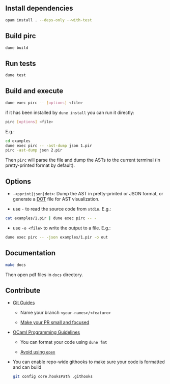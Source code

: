 ## Install dependencies

```sh
opam install . --deps-only --with-test
```

## Build pirc

```sh
dune build
```

## Run tests

```sh
dune test
```

## Build and execute

```sh
dune exec pirc -- [options] <file>
```

if it has been installed by `dune install` you can run it directly:

```sh
pirc [options] <file>
``` 

E.g.:

```sh
cd examples
dune exec pirc -- -ast-dump json 1.pir
pirc -ast-dump json 2.pir
```

Then `pirc` will parse the file and dump the ASTs to the current terminal (in pretty-printed format by default).

## Options

- `-<pprint|json|dot>`: Dump the AST in pretty-printed or JSON format, or generate a [DOT](https://graphviz.org/doc/info/lang.html) file for AST visualization.

- use `-` to read the source code from `stdin`. E.g.:

```sh
cat examples/1.pir | dune exec pirc -- -
```

- use `-o <file>` to write the output to a file. E.g.:

```sh
dune exec pirc -- -json examples/1.pir -o out
```

## Documentation

```sh
make docs
```

Then open pdf files in `docs` directory.

## Contribute

- [Git Guides](https://github.com/git-guides)

    - Name your branch `<your-names>/<feature>`

    - [Make your PR small and focused](https://artsy.github.io/blog/2021/03/09/strategies-for-small-focused-pull-requests/)
  
- [OCaml Programming Guidelines](https://ocaml.org/docs/guidelines)

    - You can format your code using `dune fmt`

    - [Avoid using `open`](https://ocaml.org/docs/guidelines#opening-modules)
 
- You can enable repo-wide githooks to make sure your code is formatted and can build

    ```sh
    git config core.hooksPath .githooks
    ```
